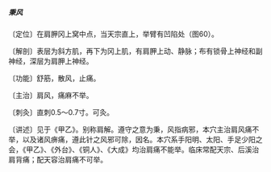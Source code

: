 ##### 秉风

〔定位〕在肩胛冈上窝中点，当天宗直上，举臂有凹陷处（图60）。

〔解剖〕表层为斜方肌，再下为冈上肌，有肩胛上动、静脉；布有锁骨上神经和副神经，深层为肩胛上神经。

〔功能〕舒筋，散风，止痛。

〔主治〕肩风，痛麻不举。

〔刺灸〕直刺0.5～0.7寸。可灸。

〔讲述〕见于《甲乙》。别称肩解。遵守之意为秉，风指病邪，本穴主治肩风痛不举，以及诸风痹痛，遵此针之风邪可除，因名。本穴系手阳明、太阳、手足少阳之会，《甲乙》、《外台》、《铜人》、《大成》均治肩痛不能举。临床常配天宗、后溪治肩背痛；配天容治肩痛不可举。
